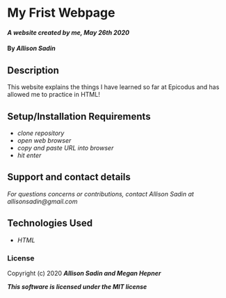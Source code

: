 # My Frist Webpage

#### _A website created by me, May 26th 2020_

#### By _Allison Sadin_

## Description

This website explains the things I have learned so far at Epicodus and has allowed me to practice in HTML!

## Setup/Installation Requirements

* _clone repository_
* _open web browser_
* _copy and paste URL into browser_
* _hit enter_




## Support and contact details

_For questions concerns or contributions, contact Allison Sadin
at allisonsadin@gmail.com_

## Technologies Used

* _HTML_

### License

Copyright (c) 2020 **_Allison Sadin and Megan Hepner_**

**_This software is licensed under the MIT license_**